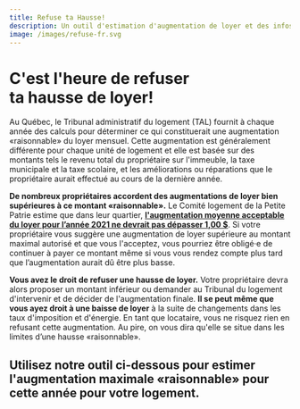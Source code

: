 ```yaml
---
title: Refuse ta Hausse!
description: Un outil d'estimation d'augmentation de loyer et des infos utiles concernant votre droit de refuser une hausse à Montréal.
image: /images/refuse-fr.svg
---
```

# C'est l'heure de refuser<br />ta hausse de loyer!

Au Québec, le Tribunal administratif du logement (TAL) fournit à chaque année des calculs pour déterminer ce qui constituerait une augmentation «raisonnable» du loyer mensuel. Cette augmentation est généralement différente pour chaque unité de logement et elle est basée sur des montants tels le revenu total du propriétaire sur l'immeuble, la taxe municipale et la taxe scolaire, et les améliorations ou réparations que le propriétaire aurait effectué au cours de la dernière année.

**De nombreux propriétaires accordent des augmentations de loyer bien supérieures à ce montant «raisonnable».** Le Comité logement de la Petite Patrie estime que dans leur quartier, [**l'augmentation moyenne acceptable du loyer pour l’année 2021 ne devrait pas dépasser 1,00 $**](https://comitelogementpetitepatrie.org/vos-droits/outil-calcul-hausse-loyer-2021/). Si votre propriétaire vous suggère une augmentation de loyer supérieure au montant maximal autorisé et que vous l'acceptez, vous pourriez être obligé·e de continuer à payer ce montant même si vous vous rendez compte plus tard que l’augmentation aurait dû être plus basse.

**Vous avez le droit de refuser une hausse de loyer.** Votre propriétaire devra alors proposer un montant inférieur ou demander au Tribunal du logement d'intervenir et de décider de l'augmentation finale. **Il se peut même que vous ayez droit à une baisse de loyer** à la suite de changements dans les taux d'imposition et d'énergie. En tant que locataire, vous ne risquez rien en refusant cette augmentation. Au pire, on vous dira qu'elle se situe dans les limites d’une hausse «raisonnable».

## Utilisez notre outil ci-dessous pour estimer l'augmentation maximale «raisonnable» pour cette année pour votre logement.
